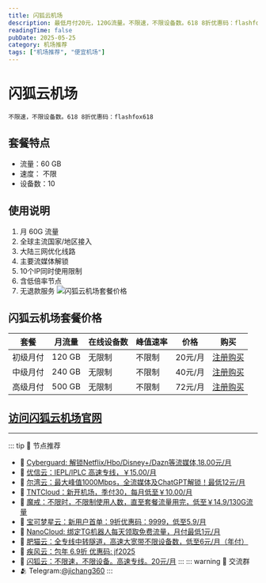 ```yaml
---
title: 闪狐云机场
description: 最低月付20元，120G流量。不限速，不限设备数。618 8折优惠码：flashfox618
readingTime: false
pubDate: 2025-05-25
category: 机场推荐
tags: ["机场推荐", "便宜机场"]
---
```

# 闪狐云机场
    不限速，不限设备数。618 8折优惠码：flashfox618
## 套餐特点
- 流量：60 GB
- 速度： 不限
- 设备数：10
## 使用说明
1. 月 60G 流量
2. 全球主流国家/地区接入
3. 大陆三网优化线路
4. 主要流媒体解锁
5. 10个IP同时使用限制
6. 含低倍率节点
7. 无退款服务
![闪狐云机场套餐价格](/assets/flashfox.webp "闪狐云机场套餐价格")
## 闪狐云机场套餐价格
| 套餐 | 月流量 | 在线设备数 | 峰值速率 | 价格 | 购买 |
| --- | --- | --- | --- | --- | --- |
| 初级月付 | 120 GB | 无限制 | 不限制 | 20元/月 | [注册购买](https://inv02.ffaff.cc/register?aff=WQApz2pv) |
| 中级月付 | 240 GB | 无限制 | 不限制 | 40元/月 | [注册购买](https://inv02.ffaff.cc/register?aff=WQApz2pv) |
| 高级月付 | 500 GB | 无限制 | 不限制 | 72元/月 |  [注册购买](https://inv02.ffaff.cc/register?aff=WQApz2pv) |
[访问闪狐云机场官网](https://inv02.ffaff.cc/register?aff=WQApz2pv)
---------
---------
::: tip 🎉 节点推荐
- 🚀 [Cyberguard: 解锁Netflix/Hbo/Disney+/Dazn等流媒体,18.00元/月](https://www.cyberguard.best/#/register?code=XsreC0T5)<br>
- 🚀 [优信云：IEPL/IPLC 高速专线，￥15.00/月](https://www.优信云.com/#/register?code=JRtE5uIV)<br>
- 🚀 [尔湾云：最大峰值1000Mbps，全流媒体及ChatGPT解锁！最低12元/月](https://erwan6.net/auth/register?code=BoObCd)<br>
- 🚀 [TNTCloud：新开机场，季付30，每月低至￥10.00/月](https://haibing822.tntvipaff.cc/#/register?code=GtjJVgml)<br>
- 🚀 [魔戒：不限时，不限制使用人数，直至套餐流量用完，低至￥14.9/130G流量](https://mojie.app/#/register?code=sSdtPtLo)<br>
- 🚀 [宝可梦星云：新用户首单：9折优惠码：9999，低至5.9/月 ](https://love.521pokemon.com/register?code=56ERkkxp)<br>
- 🚀 [NanoCloud: 绑定TG机器人每天领取免费流量，月付最低1元/月](https://edu.uodoo.bid/auth/register?code=JMiOQDHf)<br>
- 🚀 [肥猫云：全专线中转隧道，高速大宽带不限设备数，低至6元/月（年付）](https://fchb1188.fcvipaff.cc/register?aff=X1vZd2wf)<br>
- 🚀 [疾风云：包年 6.9折 优惠码: jf2025](https://homes.tr25.cn?code=ReCm)<br>
- 🚀 [闪狐云：不限速，不限设备。高速专线。20元/月](https://inv02.ffaff.cc/register?aff=WQApz2pv)
:::
::: warning  💬 交流群
- 🫂 Telegram:[@jichang360](https://t.me/jichang360)
:::
